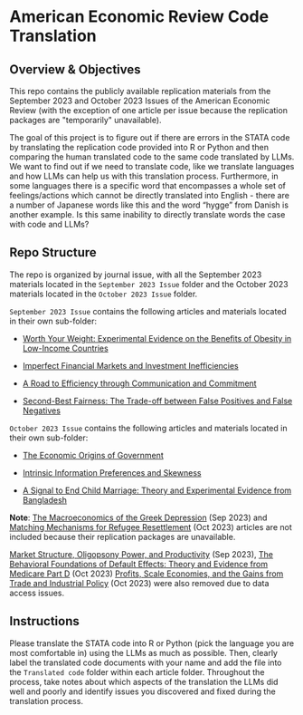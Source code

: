 # American Economic Review Code Translation

## Overview & Objectives
This repo contains the publicly available replication materials from the September 2023 and October 2023 Issues of the American Economic Review (with the exception of one article per issue because the replication packages are "temporarily" unavailable). 

The goal of this project is to figure out if there are errors in the STATA code by translating the replication code provided into R or Python and then comparing the human translated code to the same code translated by LLMs. We want to find out if we need to translate code, like we translate languages and how LLMs can help us with this translation process. Furthermore, in some languages there is a specific word that encompasses a whole set of feelings/actions which cannot be directly translated into English - there are a number of Japanese words like this and the word “hygge” from Danish is another example. Is this same inability to directly translate words the case with code and LLMs?

## Repo Structure
The repo is organized by journal issue, with all the September 2023 materials located in the `September 2023 Issue` folder and the October 2023 materials located in the `October 2023 Issue` folder.

`September 2023 Issue` contains the following articles and materials located in their own sub-folder: 

  - [Worth Your Weight: Experimental Evidence on the Benefits of Obesity in Low-Income Countries](https://www.aeaweb.org/articles?id=10.1257/aer.20211879)

  - [Imperfect Financial Markets and Investment Inefficiencies](https://www.aeaweb.org/articles?id=10.1257/aer.20170725)
  
  - [A Road to Efficiency through Communication and Commitment](https://www.aeaweb.org/articles?id=10.1257/aer.20171014)
  
  - [Second-Best Fairness: The Trade-off between False Positives and False Negatives](https://www.aeaweb.org/articles?id=10.1257/aer.20211015)

`October 2023 Issue` contains the following articles and materials located in their own sub-folder: 

  - [The Economic Origins of Government](https://www.aeaweb.org/articles?id=10.1257/aer.20201919)
  
  - [Intrinsic Information Preferences and Skewness](https://www.aeaweb.org/articles?id=10.1257/aer.20171474)
  
  - [A Signal to End Child Marriage: Theory and Experimental Evidence from Bangladesh](https://www.aeaweb.org/articles?id=10.1257/aer.20220720)

**Note**: [The Macroeconomics of the Greek Depression](https://www.aeaweb.org/articles?id=10.1257/aer.20210864) (Sep 2023) and [Matching Mechanisms for Refugee Resettlement](https://www.aeaweb.org/articles?id=10.1257/aer.20210096) (Oct 2023) articles are not included because their replication packages are unavailable. 

[Market Structure, Oligopsony Power, and Productivity](https://www.aeaweb.org/articles?id=10.1257/aer.20210383) (Sep 2023), [The Behavioral Foundations of Default Effects: Theory and Evidence from Medicare Part D](https://www.aeaweb.org/articles?id=10.1257/aer.20210013) (Oct 2023) [Profits, Scale Economies, and the Gains from Trade and Industrial Policy](https://www.aeaweb.org/articles?id=10.1257/aer.20210419) (Oct 2023) were also removed due to data access issues. 

## Instructions
Please translate the STATA code into R or Python (pick the language you are most comfortable in) using the LLMs as much as possible. Then, clearly label the translated code documents with your name and add the file into the `Translated code` folder within each article folder. Throughout the process, take notes about which aspects of the translation the LLMs did well and poorly and identify issues you discovered and fixed during the translation process. 
